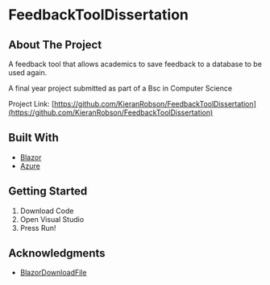 # FeedbackToolDissertation
<!-- ABOUT THE PROJECT -->
## About The Project
A feedback tool that allows academics to save feedback to a database to be used again.

A final year project submitted as part of a Bsc in Computer Science 




Project Link: [https://github.com/KieranRobson/FeedbackToolDissertation](https://github.com/KieranRobson/FeedbackToolDissertation)


## Built With
* [Blazor](https://dotnet.microsoft.com/en-us/apps/aspnet/web-apps/blazor)
* [Azure](https://azure.microsoft.com/en-gb/features/azure-portal/)


<!-- GETTING STARTED -->
## Getting Started
1. Download Code 
2. Open Visual Studio
3. Press Run!


<!-- ACKNOWLEDGMENTS -->
## Acknowledgments
* [BlazorDownloadFile](https://github.com/arivera12/BlazorDownloadFile)

